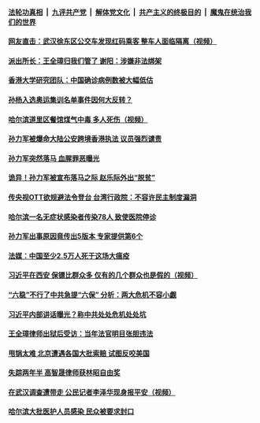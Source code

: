 

####  [法轮功真相](../../../../basic/blob/master/README.md?t=04240231) &nbsp;|&nbsp; [九评共产党](../../../../9ping.md/blob/master/README.md?t=04240231) &nbsp;|&nbsp; [解体党文化](../../../../jtdwh.md/blob/master/README.md?t=04240231)  &nbsp;|&nbsp; [共产主义的终极目的](../../../../gczydzjmd.md/blob/master/README.md?t=04240231) &nbsp;|&nbsp; [魔鬼在统治我们的世界](../../../../mgztzwmdsj.md/blob/master/README.md?t=04240231) 

#### [网友直击：武汉徐东区公交车发现红码乘客  整车人面临隔离（视频）](../pages/soh5/370459.md?t=04240231) 
#### [派出所长：王全璋归我们管了 谢阳：涉嫌非法绑架](../pages/soh5/370462.md?t=04240231) 
#### [香港大学研究团队：中国确诊病例数被大幅低估](../pages/soh5/370453.md?t=04240231) 
#### [孙杨入选奥运集训名单事件因何大反转？](../pages/soh5/370456.md?t=04240231) 
#### [哈尔滨道里区餐馆煤气中毒  多人死伤（视频）](../pages/soh5/370441.md?t=04240231) 
#### [孙力军被爆命大陆公安跨境香港执法 议员强烈谴责](../pages/soh5/370438.md?t=04240231) 
#### [孙力军突然落马  血腥罪恶曝光](../pages/soh5/370420.md?t=04240231) 
#### [诡异！孙力军被宣布落马之际 赵乐际外出“脱贫”](../pages/soh5/370411.md?t=04240231) 
#### [传央视OTT欲规避法令登台 台湾行政院：不容许民主制度漏洞](../pages/soh5/370342.md?t=04240231) 
#### [哈尔滨一名无症状感染者传染78人  致使医院停诊](../pages/soh5/370348.md?t=04240231) 
#### [孙力军出事原因竟传出5版本 专家提供第6个](../pages/soh5/370333.md?t=04240231) 
#### [法媒：中国至少2.5万人死于这场大瘟疫](../pages/soh5/370309.md?t=04240231) 
#### [习近平在西安  保镖比群众多  仅有的几个群众也是假的（视频）](../pages/soh5/370282.md?t=04240231) 
#### [ “六稳”不行了中共急提“六保” 分析：两大危机不容小觑](../pages/soh5/370276.md?t=04240231) 
#### [习近平内部讲话曝光？称中共处处危机处处坑](../pages/soh5/370285.md?t=04240231) 
#### [王全璋律师出狱后受访：当年法官明目张胆违法](../pages/soh5/370267.md?t=04240231) 
#### [甩锅太难 北京遭遇各国大批索赔 试图反咬美国](../pages/soh5/370255.md?t=04240231) 
#### [失踪两年半 高智晟律师获林昭自由奖](../pages/soh5/370249.md?t=04240231) 
#### [在武汉调查遭带走 公民记者李泽华现身报平安（视频） ](../pages/soh5/370246.md?t=04240231) 
#### [哈尔滨大批医护人员感染  民众被要求封口](../pages/soh5/370165.md?t=04240231) 
